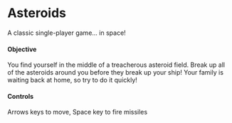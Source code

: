 Asteroids
=========

A classic single-player game... in space!

#### Objective

You find yourself in the middle of a treacherous asteroid field. Break up all of the asteroids around you before they break up your ship! Your family is waiting back at home, so try to do it quickly!

#### Controls
Arrows keys to move, Space key to fire missiles
